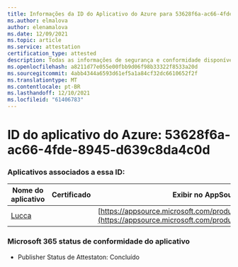 ```yaml
---
title: Informações da ID do Aplicativo do Azure para 53628f6a-ac66-4fde-8945-d639c8da4c0d
ms.author: elmalova
author: elenamalova
ms.date: 12/09/2021
ms.topic: article
ms.service: attestation
certification_type: attested
description: Todas as informações de segurança e conformidade disponíveis para 53628f6a-ac66-4fde-8945-d639c8da4c0d.
ms.openlocfilehash: a8211d77e055e00fbb9d06f98b33322f8533a20d
ms.sourcegitcommit: 4abb4344a6593d61ef5a1a84cf32dc6610652f2f
ms.translationtype: MT
ms.contentlocale: pt-BR
ms.lasthandoff: 12/10/2021
ms.locfileid: "61406783"
---
```

# <a name="azure-app-id-53628f6a-ac66-4fde-8945-d639c8da4c0d"></a>ID do aplicativo do Azure: 53628f6a-ac66-4fde-8945-d639c8da4c0d


### <a name="apps-associated-with-this-id"></a>Aplicativos associados a essa ID:
| **Nome do aplicativo** | **Certificado** | **Exibir no AppSource** |
|--------------|---------------|-----------------------|
| [Lucca](https://docs.microsoft.com/microsoft-365-app-certification/forward/WA200001650) |  | [https://appsource.microsoft.com/product/office/WA200001650](https://appsource.microsoft.com/product/office/WA200001650) |

### <a name="microsoft-365-app-compliance-status"></a>Microsoft 365 status de conformidade do aplicativo
- Publisher Status de Attestaton: Concluído
